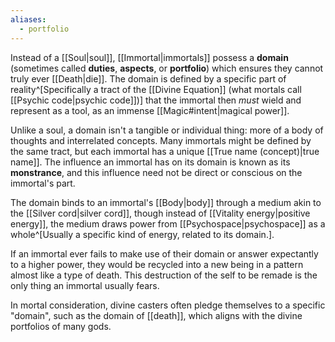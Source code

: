 ```yaml
---
aliases:
  - portfolio
---
```

Instead of a [[Soul|soul]], [[Immortal|immortals]] possess a **domain** (sometimes called **duties**, **aspects**, or **portfolio**) which ensures they cannot truly ever [[Death|die]]. The domain is defined by a specific part of reality^[Specifically a tract of the [[Divine Equation]] (what mortals call [[Psychic code|psychic code]])] that the immortal then *must* wield and represent as a tool, as an immense [[Magic#intent|magical power]]. 

Unlike a soul, a domain isn't a tangible or individual thing: more of a body of thoughts and interrelated concepts. Many immortals might be defined by the same tract, but each immortal has a unique [[True name (concept)|true name]]. The influence an immortal has on its domain is known as its **monstrance**, and this influence need not be direct or conscious on the immortal's part.

The domain binds to an immortal's [[Body|body]] through a medium akin to the [[Silver cord|silver cord]], though instead of [[Vitality energy|positive energy]], the medium draws power from [[Psychospace|psychospace]] as a whole^[Usually a specific kind of energy, related to its domain.]. 

If an immortal ever fails to make use of their domain or answer expectantly to a higher power, they would be recycled into a new being in a pattern almost like a type of death. This destruction of the self to be remade is the only thing an immortal usually fears.

In mortal consideration, divine casters often pledge themselves to a specific "domain", such as the domain of [[death]], which aligns with the divine portfolios of many gods.
